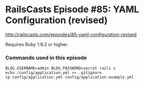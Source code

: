 # RailsCasts Episode #85: YAML Configuration (revised)

http://railscasts.com/episodes/85-yaml-configuration-revised

Requires Ruby 1.9.2 or higher.


### Commands used in this episode

```
BLOG_USERNAME=admin BLOG_PASSWORD=secret rails s
echo /config/application.yml >> .gitignore
cp config/application.yml config/application.example.yml
```
